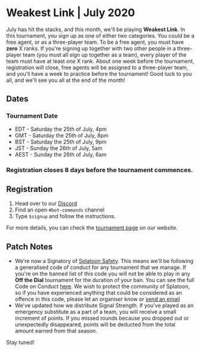 # Weakest Link | July 2020
July has hit the stacks, and this month, we'll be playing __Weakest Link__. In this tournament, you sign up as one of either two categories. You could be a free agent, or as a three-player team. To be a free agent, you must have **zero** X ranks. If you're signing up together with two other people in a three-player team (you must all sign up together as a team), every player of the team must have at least *one* X rank. About one week before the tournament, registration will close, free agents will be assigned to a three-player team, and you'll have a week to practice before the tournament! Good luck to you all, and we'll see you all at the end of the month!

## Dates
### Tournament Date
- EDT - Saturday the 25th of July, 4pm
- GMT - Saturday the 25th of July, 8pm
- BST - Saturday the 25th of July, 9pm
- JST - Sunday the 26th of July, 5am
- AEST - Sunday the 26th of July, 6am
### Registration closes 8 days before the tournament commences.

## Registration
1. Head over to our [Discord](https://otd.ink/discord)
2. Find an open `#bot-commands` channel
3. Type `$signup` and follow the instructions.

For more details, you can check the [tournament page](https://otd.ink/wl) on our website.

## Patch Notes
- We're now a Signatory of [Splatoon Safety](https://twitter.com/splatsafety). This means we'll be following a generalised code of conduct for any tournament that we manage. If you're on the banned list of this code you will not be able to play in any __Off the Dial__ tournament for the duration of your ban. You can see the full Code on Conduct [here](https://docs.google.com/document/d/1Pf6S25d2rFDAP5JUJzaVeEkb0OGYIaGo-LQ3KGXUOpA/edit?usp=sharing). We wish to protect the community of Splatoon, so if you have experienced anything that could be considered as an offence in this code, please let an organiser know or [send an email](mailto:splatsafety@gmail.com)
- We've updated how we distribute Signal Strength. If you've played as an emergency substitute as a part of a team, you will receive a small increment of points. If you missed rounds because you dropped out or unexpectedly disappeared, points will be deducted from the total amount earned from that season.

Stay tuned!
